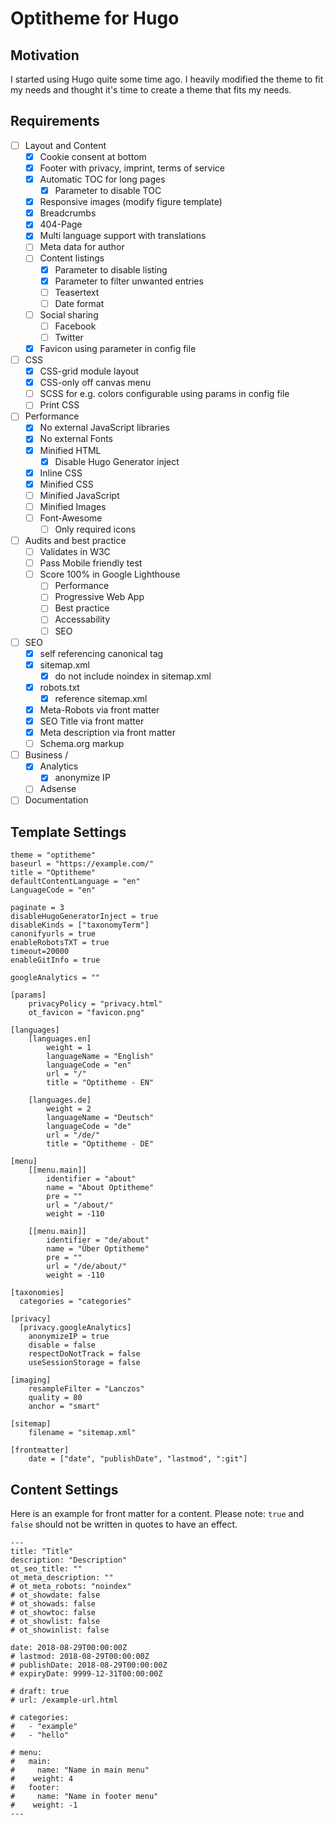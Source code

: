 # Optitheme for Hugo

## Motivation

I started using Hugo quite some time ago. I heavily modified the theme to fit my needs and thought it's time to create a theme that fits my needs.

## Requirements

- [ ] Layout and Content
	- [x] Cookie consent at bottom
	- [x] Footer with privacy, imprint, terms of service
	- [x] Automatic TOC for long pages
		- [x] Parameter to disable TOC
	- [x] Responsive images (modify figure template)
	- [x] Breadcrumbs
	- [x] 404-Page
	- [x] Multi language support with translations
	- [ ] Meta data for author
	- [ ] Content listings
		- [x] Parameter to disable listing
		- [x] Parameter to filter unwanted entries
		- [ ] Teasertext
		- [ ] Date format
	- [ ] Social sharing
		- [ ] Facebook
		- [ ] Twitter
	- [x] Favicon using parameter in config file

- [ ] CSS
	- [x] CSS-grid module layout
	- [x] CSS-only off canvas menu
	- [ ] SCSS for e.g. colors configurable using params in config file
	- [ ] Print CSS

- [ ] Performance
	- [x] No external JavaScript libraries
	- [x] No external Fonts
	- [x] Minified HTML
		- [x] Disable Hugo Generator inject
	- [x] Inline CSS	
	- [x] Minified CSS
	- [ ] Minified JavaScript
	- [ ] Minified Images	
	- [ ] Font-Awesome
		- [ ] Only required icons

- [ ] Audits and best practice
	- [ ] Validates in W3C
	- [ ] Pass Mobile friendly test
	- [ ] Score 100% in Google Lighthouse
		- [ ] Performance
		- [ ] Progressive Web App
		- [ ] Best practice
		- [ ] Accessability
		- [ ] SEO 

- [ ] SEO
	- [x] self referencing canonical tag
	- [x] sitemap.xml	
		- [x] do not include noindex in sitemap.xml
	- [x] robots.txt
		- [x] reference sitemap.xml
	- [x] Meta-Robots via front matter
	- [x] SEO Title via front matter
	- [x] Meta description via front matter
	- [ ] Schema.org markup

- [ ] Business / 
	- [x] Analytics
		- [x] anonymize IP
	- [ ] Adsense
	
- [ ] Documentation

## Template Settings

```
theme = "optitheme"
baseurl = "https://example.com/"
title = "Optitheme"
defaultContentLanguage = "en"
LanguageCode = "en"

paginate = 3
disableHugoGeneratorInject = true
disableKinds = ["taxonomyTerm"]
canonifyurls = true
enableRobotsTXT = true
timeout=20000
enableGitInfo = true

googleAnalytics = ""

[params]
	privacyPolicy = "privacy.html"
	ot_favicon = "favicon.png"

[languages]
    [languages.en]
		weight = 1
        languageName = "English"
        languageCode = "en"
		url = "/"		
		title = "Optitheme - EN"

    [languages.de]
		weight = 2
        languageName = "Deutsch"
        languageCode = "de"
        url = "/de/"
		title = "Optitheme - DE"	
		
[menu]
	[[menu.main]]
		identifier = "about"
		name = "About Optitheme"
		pre = ""
		url = "/about/"
		weight = -110

	[[menu.main]]
		identifier = "de/about"
		name = "Über Optitheme"
		pre = ""
		url = "/de/about/"
		weight = -110	

[taxonomies]
  categories = "categories"	
		
[privacy]
  [privacy.googleAnalytics]
    anonymizeIP = true
    disable = false
    respectDoNotTrack = false
    useSessionStorage = false

[imaging]
	resampleFilter = "Lanczos"
	quality = 80
	anchor = "smart" 
	
[sitemap]
	filename = "sitemap.xml"
	
[frontmatter]
	date = ["date", "publishDate", "lastmod", ":git"]
```


## Content Settings

Here is an example for front matter for a content. Please note: `true` and `false` should not be written in quotes to have an effect.

```
---
title: "Title"
description: "Description"
ot_seo_title: ""
ot_meta_description: ""
# ot_meta_robots: "noindex"
# ot_showdate: false
# ot_showads: false
# ot_showtoc: false
# ot_showlist: false
# ot_showinlist: false

date: 2018-08-29T00:00:00Z
# lastmod: 2018-08-29T00:00:00Z
# publishDate: 2018-08-29T00:00:00Z
# expiryDate: 9999-12-31T00:00:00Z

# draft: true
# url: /example-url.html

# categories:
#   - "example"
#   - "hello"

# menu:
#   main:
#     name: "Name in main menu"
#    weight: 4
#   footer:
#     name: "Name in footer menu"
#    weight: -1
---
```
